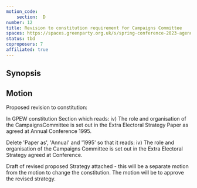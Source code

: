 ```yaml
---
motion_code:
	section:  D
number: 12
title: Revision to constitution requirement for Campaigns Committee
spaces: https://spaces.greenparty.org.uk/s/spring-conference-2023-agenda-forum/?contentId=120289
status: tbd
coproposers: 7
affiliated: true
---
```

## Synopsis


## Motion
Proposed revision to constitution:

In GPEW constitution Section  which reads: iv) The role and organisation of the CampaignsCommittee is set out in the Extra Electoral Strategy Paper as agreed at Annual Conference 1995.

Delete 'Paper as', 'Annual' and '1995' so that it reads:
iv) The role and organisation of the Campaigns Committee is set out in the Extra Electoral Strategy agreed at Conference.

Draft of revised proposed Strategy attached - this will be a separate motion from the motion to change the constitution. The motion will be to approve the revised strategy.
